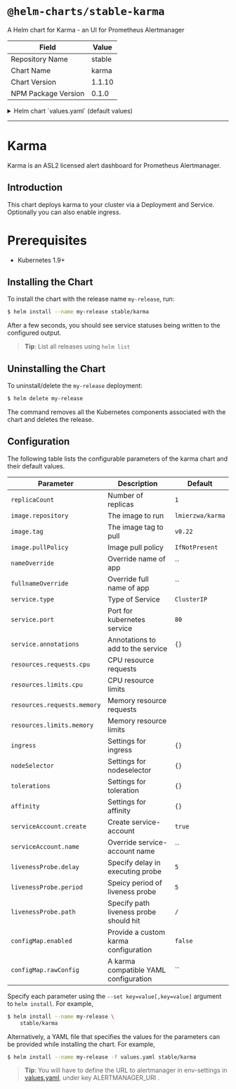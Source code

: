 # `@helm-charts/stable-karma`

A Helm chart for Karma - an UI for Prometheus Alertmanager

| Field               | Value  |
| ------------------- | ------ |
| Repository Name     | stable |
| Chart Name          | karma  |
| Chart Version       | 1.1.10 |
| NPM Package Version | 0.1.0  |

<details>

<summary>Helm chart `values.yaml` (default values)</summary>

```yaml
# Default values for karma.
# This is a YAML-formatted file.
# Declare variables to be passed into your templates.

replicaCount: 1

image:
  repository: lmierzwa/karma
  tag: v0.22
  pullPolicy: IfNotPresent

nameOverride: ''
fullnameOverride: ''

# env:
# - name: ALERTMANAGER_URI
#   value: http://monitoring-prometheus-alertmanager

service:
  type: ClusterIP
  port: 80
  annotations:
    {}
    # prometheus.io/scrape: "true"

serviceAccount:
  # Specifies whether a ServiceAccount should be created
  create: true
  # The name of the ServiceAccount to use.
  # If not set and create is true, a name is generated using the fullname template
  name:

ingress:
  enabled: false
  annotations:
    {}
    # kubernetes.io/ingress.class: nginx
    # kubernetes.io/tls-acme: "true"
  path: /
  hosts:
    - chart-example.local
  tls: []
  #  - secretName: chart-example-tls
  #    hosts:
  #      - chart-example.local

resources:
  {}
  # We usually recommend not to specify default resources and to leave this as a conscious
  # choice for the user. This also increases chances charts run on environments with little
  # resources, such as Minikube. If you do want to specify resources, uncomment the following
  # lines, adjust them as necessary, and remove the curly braces after 'resources:'.
  # limits:
  #  cpu: 100m
  #  memory: 128Mi
  # requests:
  #  cpu: 100m
  #  memory: 128Mi

nodeSelector: {}

tolerations: []

affinity: {}

# configuration for liveness probe
livenessProbe:
  delay: 5
  period: 5
  path: /

# configMap dictates if a configmap based configuration for Karma should be used
# to provide advanced configuration. NOTE, you must use port 8080!
configMap:
  enabled: false
  # rawConfig:
  #   alertmanager:
  #   interval: 30s
  #   servers:
  #     - name: local
  #       uri: http://localhost:9093
  #       timeout: 10s
  #       proxy: true
  #       headers:
  #         x-auth-token: some-token
  #         any-header: string-value
  #     - name: client-auth
  #       uri: https://localhost:9093
  #       timeout: 10s
  #       tls:
  #         ca: /etc/ssl/certs/ca-bundle.crt
  #         cert: /etc/karma/client.pem
  #         key: /etc/karma/client.key
  #   annotations:
  #     default:
  #       hidden: false
  #     hidden:
  #       - help
  #     visible: []
  #   filters:
  #     default:
  #       - "@receiver=by-cluster-service"
  #   labels:
  #     color:
  #       static:
  #         - job
  #       unique:
  #         - cluster
  #         - instance
  #         - "@receiver"
  #     keep: []
  #     strip: []
  #   listen:
  #     address: "0.0.0.0"
  #     port: 8080
  #     prefix: /
  #   log:
  #     config: false
  #     level: info
  #   jira:
  #     - regex: DEVOPS-[0-9]+
  #       uri: https://jira.example.com
  #   receivers:
  #     keep: []
  #     strip: []
  #   sentry:
  #     private: secret
  #   public: 123456789
```

</details>

---

# Karma

Karma is an ASL2 licensed alert dashboard for Prometheus Alertmanager.

## Introduction

This chart deploys karma to your cluster via a Deployment and Service.
Optionally you can also enable ingress.

# Prerequisites

- Kubernetes 1.9+

## Installing the Chart

To install the chart with the release name `my-release`, run:

```bash
$ helm install --name my-release stable/karma
```

After a few seconds, you should see service statuses being written to the configured output.

> **Tip**: List all releases using `helm list`

## Uninstalling the Chart

To uninstall/delete the `my-release` deployment:

```bash
$ helm delete my-release
```

The command removes all the Kubernetes components associated with the chart and deletes the release.

## Configuration

The following table lists the configurable parameters of the karma chart and their default values.

| Parameter                   | Description                            | Default          |
| --------------------------- | -------------------------------------- | ---------------- |
| `replicaCount`              | Number of replicas                     | `1`              |
| `image.repository`          | The image to run                       | `lmierzwa/karma` |
| `image.tag`                 | The image tag to pull                  | `v0.22`          |
| `image.pullPolicy`          | Image pull policy                      | `IfNotPresent`   |
| `nameOverride`              | Override name of app                   | ``               |
| `fullnameOverride`          | Override full name of app              | ``               |
| `service.type`              | Type of Service                        | `ClusterIP`      |
| `service.port`              | Port for kubernetes service            | `80`             |
| `service.annotations`       | Annotations to add to the service      | `{}`             |
| `resources.requests.cpu`    | CPU resource requests                  |                  |
| `resources.limits.cpu`      | CPU resource limits                    |                  |
| `resources.requests.memory` | Memory resource requests               |                  |
| `resources.limits.memory`   | Memory resource limits                 |                  |
| `ingress`                   | Settings for ingress                   | `{}`             |
| `nodeSelector`              | Settings for nodeselector              | `{}`             |
| `tolerations`               | Settings for toleration                | `{}`             |
| `affinity`                  | Settings for affinity                  | `{}`             |
| `serviceAccount.create`     | Create service-account                 | `true`           |
| `serviceAccount.name`       | Override service-account name          | ``               |
| `livenessProbe.delay`       | Specify delay in executing probe       | `5`              |
| `livenessProbe.period`      | Speicy period of liveness probe        | `5`              |
| `livenessProbe.path`        | Specify path liveness probe should hit | `/`              |
| `configMap.enabled`         | Provide a custom karma configuration   | `false`          |
| `configMap.rawConfig`       | A karma compatible YAML configuration  | ``               |

Specify each parameter using the `--set key=value[,key=value]` argument to `helm install`. For example,

```bash
$ helm install --name my-release \
    stable/karma
```

Alternatively, a YAML file that specifies the values for the parameters can be provided while installing the chart. For example,

```bash
$ helm install --name my-release -f values.yaml stable/karma
```

> **Tip**: You will have to define the URL to alertmanager in env-settings in [values.yaml](values.yaml), under key ALERTMANAGER_URI .
